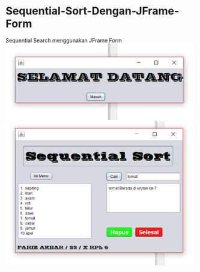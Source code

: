# Sequential-Sort-Dengan-JFrame-Form
Sequential Search menggunakan JFrame Form
![alt text](https://github.com/Fariz27/Sequential-Sort-Dengan-JFrame-Form/blob/master/1..png)
![alt text](https://github.com/Fariz27/Sequential-Sort-Dengan-JFrame-Form/blob/master/Screenshot_1.png)
